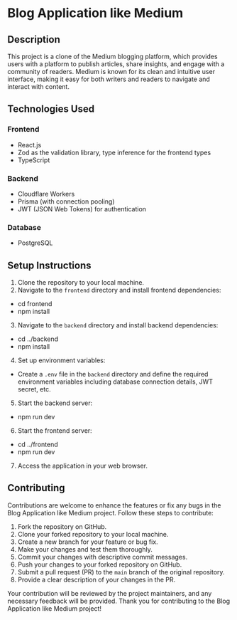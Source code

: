 # Blog Application like Medium

## Description

This project is a clone of the Medium blogging platform, which provides users with a platform to publish articles, share insights, and engage with a community of readers. Medium is known for its clean and intuitive user interface, making it easy for both writers and readers to navigate and interact with content.

## Technologies Used

### Frontend

- React.js
- Zod as the validation library, type inference for the frontend types
- TypeScript

### Backend

- Cloudflare Workers
- Prisma (with connection pooling)
- JWT (JSON Web Tokens) for authentication

### Database

- PostgreSQL

## Setup Instructions

1. Clone the repository to your local machine.
2. Navigate to the `frontend` directory and install frontend dependencies:
- cd frontend
- npm install
3. Navigate to the `backend` directory and install backend dependencies:
- cd ../backend
- npm install
4. Set up environment variables:

- Create a `.env` file in the `backend` directory and define the required environment variables including database connection details, JWT secret, etc.

5. Start the backend server:
- npm run dev
6. Start the frontend server:
- cd ../frontend
- npm run dev


7. Access the application in your web browser.

## Contributing

Contributions are welcome to enhance the features or fix any bugs in the Blog Application like Medium project. Follow these steps to contribute:

1. Fork the repository on GitHub.
2. Clone your forked repository to your local machine.
3. Create a new branch for your feature or bug fix.
4. Make your changes and test them thoroughly.
5. Commit your changes with descriptive commit messages.
6. Push your changes to your forked repository on GitHub.
7. Submit a pull request (PR) to the `main` branch of the original repository.
8. Provide a clear description of your changes in the PR.

Your contribution will be reviewed by the project maintainers, and any necessary feedback will be provided. Thank you for contributing to the Blog Application like Medium project!


